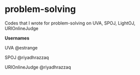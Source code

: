 # problem-solving
Codes that I wrote for problem-solving on UVA, SPOJ, LightOJ, URIOnlineJudge

**Usernames**

UVA @estrange

SPOJ @riyadhrazzaq

URIOnlineJudge @riyadhrazzaq

